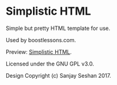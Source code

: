 # Simplistic HTML

Simple but pretty HTML template for use.

Used by boostlessons.com.

Preview: <a href="http://sanjayseshan.github.io/Simplistic-HTML">Simplistic HTML</a>.

Licensed under the GNU GPL v3.0.

Design Copyright (c) Sanjay Seshan 2017.
